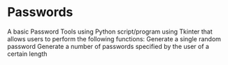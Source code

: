 # Passwords
A basic Password Tools using Python script/program using Tkinter that allows users to perform the following functions:  Generate a single random password Generate a number of passwords specified by the user of a certain length 
